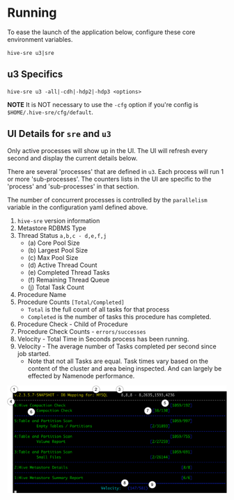 # Running

To ease the launch of the application below, configure these core environment variables.

```
hive-sre u3|sre  
```
## u3 Specifics
`hive-sre u3 -all|-cdh|-hdp2|-hdp3 <options>`


**NOTE** It is NOT necessary to use the `-cfg` option if you're config is `$HOME/.hive-sre/cfg/default`.


## UI Details for `sre` and `u3`

Only active processes will show up in the UI.  The UI will refresh every second and display the current details below.

There are several 'processes' that are defined in `u3`.  Each process will run 1 or more 'sub-processes'.  The counters lists in the UI are specific to the 'process' and 'sub-processes' in that section.

The number of concurrent processes is controlled by the `parallelism` variable in the configuration yaml defined above.

1. `hive-sre` version information
2. Metastore RDBMS Type
3. Thread Status `a,b,c - d,e,f,j`
    - (a) Core Pool Size
    - (b) Largest Pool Size
    - (c) Max Pool Size
    - (d) Active Thread Count
    - (e) Completed Thread Tasks
    - (f) Remaining Thread Queue
    - (j) Total Task Count
4. Procedure Name
5. Procedure Counts `[Total/Completed]`
    - `Total` is the full count of all tasks for that process
    - `Completed` is the number of tasks this procedure has completed.
6. Procedure Check - Child of Procedure
7. Procedure Check Counts - `errors/successes`
8. Velocity - Total Time in Seconds process has been running.
9. Velocity - The average number of Tasks completed per second since job started.
    - Note that not all Tasks are equal.  Task times vary based on the content of the cluster and area being inspected.  And can largely be effected by Namenode performance.

![UI Details](images/hive-ui-details.png)
